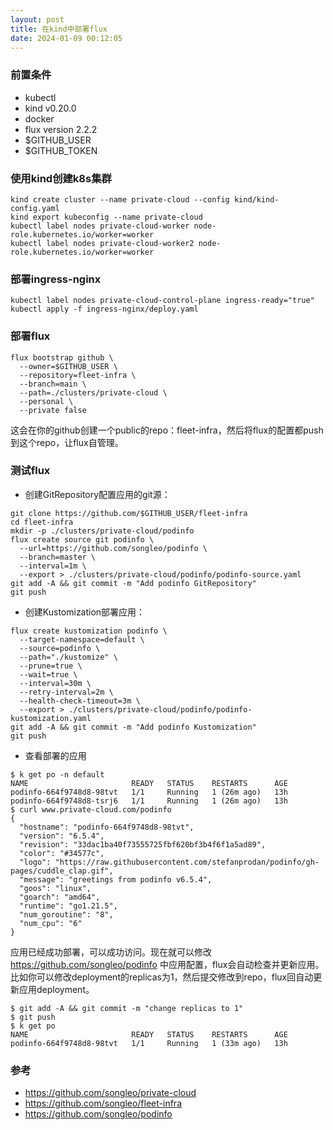 ```yaml
---
layout: post
title: 在kind中部署flux
date: 2024-01-09 00:12:05
---
```


### 前置条件

- kubectl
- kind v0.20.0
- docker
- flux version 2.2.2
- $GITHUB_USER
- $GITHUB_TOKEN

### 使用kind创建k8s集群

```
kind create cluster --name private-cloud --config kind/kind-config.yaml
kind export kubeconfig --name private-cloud
kubectl label nodes private-cloud-worker node-role.kubernetes.io/worker=worker
kubectl label nodes private-cloud-worker2 node-role.kubernetes.io/worker=worker
```

### 部署ingress-nginx

```
kubectl label nodes private-cloud-control-plane ingress-ready="true"
kubectl apply -f ingress-nginx/deploy.yaml
```

### 部署flux

```
flux bootstrap github \
  --owner=$GITHUB_USER \
  --repository=fleet-infra \
  --branch=main \
  --path=./clusters/private-cloud \
  --personal \
  --private false
```

这会在你的github创建一个public的repo：fleet-infra，然后将flux的配置都push到这个repo，让flux自管理。

### 测试flux

- 创建GitRepository配置应用的git源：

```
git clone https://github.com/$GITHUB_USER/fleet-infra
cd fleet-infra
mkdir -p ./clusters/private-cloud/podinfo
flux create source git podinfo \
  --url=https://github.com/songleo/podinfo \
  --branch=master \
  --interval=1m \
  --export > ./clusters/private-cloud/podinfo/podinfo-source.yaml
git add -A && git commit -m "Add podinfo GitRepository"
git push
```
- 创建Kustomization部署应用：

```
flux create kustomization podinfo \
  --target-namespace=default \
  --source=podinfo \
  --path="./kustomize" \
  --prune=true \
  --wait=true \
  --interval=30m \
  --retry-interval=2m \
  --health-check-timeout=3m \
  --export > ./clusters/private-cloud/podinfo/podinfo-kustomization.yaml
git add -A && git commit -m "Add podinfo Kustomization"
git push
```

- 查看部署的应用

```
$ k get po -n default
NAME                       READY   STATUS    RESTARTS      AGE
podinfo-664f9748d8-98tvt   1/1     Running   1 (26m ago)   13h
podinfo-664f9748d8-tsrj6   1/1     Running   1 (26m ago)   13h
$ curl www.private-cloud.com/podinfo
{
  "hostname": "podinfo-664f9748d8-98tvt",
  "version": "6.5.4",
  "revision": "33dac1ba40f73555725fbf620bf3b4f6f1a5ad89",
  "color": "#34577c",
  "logo": "https://raw.githubusercontent.com/stefanprodan/podinfo/gh-pages/cuddle_clap.gif",
  "message": "greetings from podinfo v6.5.4",
  "goos": "linux",
  "goarch": "amd64",
  "runtime": "go1.21.5",
  "num_goroutine": "8",
  "num_cpu": "6"
}
```

应用已经成功部署，可以成功访问。现在就可以修改 https://github.com/songleo/podinfo 中应用配置，flux会自动检查并更新应用。比如你可以修改deployment的replicas为1，然后提交修改到repo，flux回自动更新应用deployment。

```
$ git add -A && git commit -m "change replicas to 1"
$ git push
$ k get po
NAME                       READY   STATUS    RESTARTS      AGE
podinfo-664f9748d8-98tvt   1/1     Running   1 (33m ago)   13h
```

### 参考

- https://github.com/songleo/private-cloud
- https://github.com/songleo/fleet-infra
- https://github.com/songleo/podinfo
